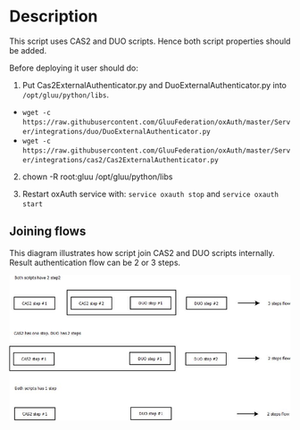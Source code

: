 # Description

This script uses CAS2 and DUO scripts. Hence both script properties should be added.

Before deploying it user should do:
1. Put Cas2ExternalAuthenticator.py and DuoExternalAuthenticator.py into `/opt/gluu/python/libs`.
  - `wget -c https://raw.githubusercontent.com/GluuFederation/oxAuth/master/Server/integrations/duo/DuoExternalAuthenticator.py`
  - `wget -c https://raw.githubusercontent.com/GluuFederation/oxAuth/master/Server/integrations/cas2/Cas2ExternalAuthenticator.py`
  
2. chown -R root:gluu /opt/gluu/python/libs

3. Restart oxAuth service with: `service oxauth stop` and `service oxauth start`

## Joining flows

This diagram illustrates how script join CAS2 and DUO scripts internally. Result authentication flow can be 2 or 3 steps.

![Flows](./docs/joinded_flows.jpg)
